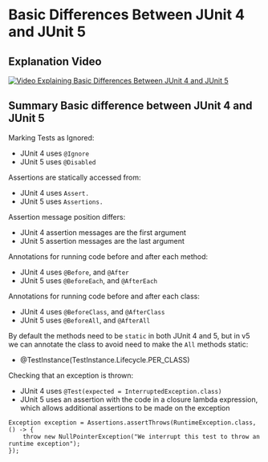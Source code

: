 # Basic Differences Between JUnit 4 and JUnit 5

## Explanation Video

[![Video Explaining Basic Differences Between JUnit 4 and JUnit 5](http://img.youtube.com/vi/hqbSjkQxGwU/0.jpg)](http://www.youtube.com/watch?v=hqbSjkQxGwU "Summary of Basic Differences Between Junit 4 and JUnit 5")

## Summary Basic difference between JUnit 4 and JUnit 5

Marking Tests as Ignored:

- JUnit 4 uses `@Ignore`
- JUnit 5 uses `@Disabled`

Assertions are statically accessed from:

- JUnit 4 uses `Assert.`
- JUnit 5 uses `Assertions.`

Assertion message position differs:

- JUnit 4 assertion messages are the first argument
- JUnit 5 assertion messages are the last argument

Annotations for running code before and after each method:

- JUnit 4 uses `@Before`, and `@After`
- JUnit 5 uses `@BeforeEach`, and `@AfterEach`

Annotations for running code before and after each class:

- JUnit 4 uses `@BeforeClass`, and `@AfterClass`
- JUnit 5 uses `@BeforeAll`, and  `@AfterAll`

By default the methods need to be `static` in both JUnit 4 and 5, but in v5 we
can annotate the class to avoid need to make the `All` methods static:

- @TestInstance(TestInstance.Lifecycle.PER_CLASS)

Checking that an exception is thrown:

- JUnit 4 uses `@Test(expected = InterruptedException.class)`
- JUnit 5 uses an assertion with the code in a closure lambda expression, which allows
  additional assertions to be made on the exception

~~~~~~~~
Exception exception = Assertions.assertThrows(RuntimeException.class, () -> {
    throw new NullPointerException("We interrupt this test to throw an runtime exception");
});
~~~~~~~~